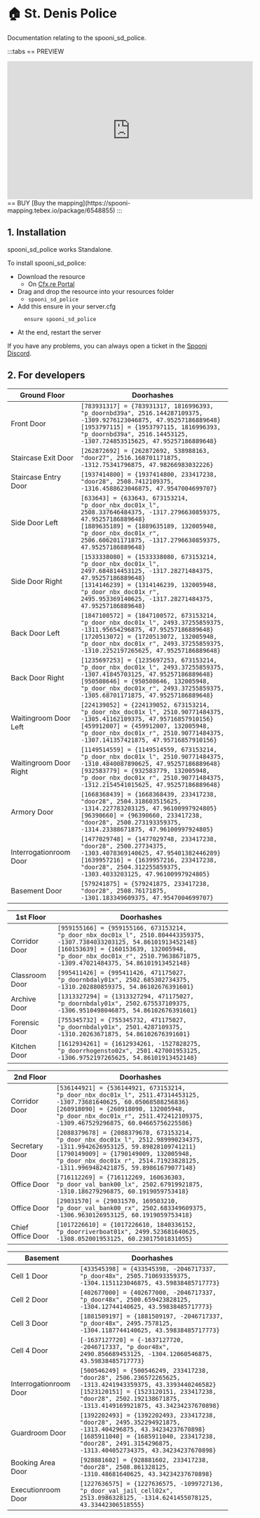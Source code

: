 # 🏠 St. Denis Police
Documentation relating to the spooni_sd_police.

<Badge type="warning" text="DISCLAIMER: This MLO is only an add-on to the existing St. Denis Police MLO from R*" />

:::tabs
== PREVIEW
<iframe width="560" height="315" src="https://www.youtube.com/embed/" frameborder="0" allow="accelerometer; autoplay; clipboard-write; encrypted-media; gyroscope; picture-in-picture; web-share" allowfullscreen></iframe>
== BUY
[Buy the mapping](https://spooni-mapping.tebex.io/package/6548855)
:::

## 1. Installation
spooni_sd_police works Standalone.  

To install spooni_sd_police:
- Download the resource
  - On [Cfx.re Portal](https://portal.cfx.re/)
- Drag and drop the resource into your resources folder
  - `spooni_sd_police`
- Add this ensure in your server.cfg
  ```
    ensure spooni_sd_police
  ```
- At the end, restart the server

If you have any problems, you can always open a ticket in the [Spooni Discord](https://discord.gg/spooni).

## 2. For developers

<Badge type="warning" text="INFO: Some doorlocks have been overwritten. To avoid problems, we recommend entering our doorlocks at the top of the list in your doorlock script." />

| Ground Floor              | Doorhashes
|---------------------------|----------------------------------------------------------------------------------|
| Front Door                      | `[783931317] = {783931317, 1816996393, "p_doornbd39a", 2516.144287109375, -1309.9276123046875, 47.95257186889648}` <br> `[1953797115] = {1953797115, 1816996393, "p_doornbd39a", 2516.14453125, -1307.724853515625, 47.95257186889648}`
| Staircase Exit Door                      | `[262872692] = {262872692, 538988163, "door27", 2516.168701171875, -1312.75341796875, 47.98266983032226}`
| Staircase Entry Door                      | `[1937414800] = {1937414800, 233417238, "door28", 2508.7412109375, -1316.4588623046875, 47.9547004699707}`
| Side Door Left                      | `[633643] = {633643, 673153214, "p_door_nbx_doc01x_l", 2508.337646484375, -1317.2796630859375, 47.95257186889648}` <br> `[1889635189] = {1889635189, 132005948, "p_door_nbx_doc01x_r", 2506.606201171875, -1317.2796630859375, 47.95257186889648}`
| Side Door Right                      | `[1533338080] = {1533338080, 673153214, "p_door_nbx_doc01x_l", 2497.684814453125, -1317.28271484375, 47.95257186889648}` <br> `[1314146239] = {1314146239, 132005948, "p_door_nbx_doc01x_r", 2495.953369140625, -1317.28271484375, 47.95257186889648}`
| Back Door Left                      | `[1847100572] = {1847100572, 673153214, "p_door_nbx_doc01x_l", 2493.37255859375, -1311.95654296875, 47.95257186889648}` <br> `[1720513072] = {1720513072, 132005948, "p_door_nbx_doc01x_r", 2493.37255859375, -1310.2252197265625, 47.95257186889648}`
| Back Door Right                      | `[1235697253] = {1235697253, 673153214, "p_door_nbx_doc01x_l", 2493.37255859375, -1307.41845703125, 47.95257186889648}` <br> `[950508646] = {950508646, 132005948, "p_door_nbx_doc01x_r", 2493.37255859375, -1305.68701171875, 47.95257186889648}`
| Waitingroom Door Left                      | `[224139052] = {224139052, 673153214, "p_door_nbx_doc01x_l", 2510.90771484375, -1305.41162109375, 47.95716857910156}` <br> `[459912007] = {459912007, 132005948, "p_door_nbx_doc01x_r", 2510.90771484375, -1307.141357421875, 47.95716857910156}`
| Waitingroom Door Right                      | `[1149514559] = {1149514559, 673153214, "p_door_nbx_doc01x_l", 2510.90771484375, -1310.4840087890625, 47.95257186889648}` <br> `[932583779] = {932583779, 132005948, "p_door_nbx_doc01x_r", 2510.90771484375, -1312.2154541015625, 47.95257186889648}`
| Armory Door                      | `[1668368439] = {1668368439, 233417238, "door28", 2504.318603515625, -1314.227783203125, 47.96100997924805}` <br> `[96390660] = {96390660, 233417238, "door28", 2500.273193359375, -1314.23388671875, 47.96100997924805}`
| Interrogationroom Door                      | `[1477029748] = {1477029748, 233417238, "door28", 2500.27734375, -1303.4078369140625, 47.95401382446289}` <br> `[1639957216] = {1639957216, 233417238, "door28", 2504.312255859375, -1303.4033203125, 47.96100997924805}`
| Basement Door                      | `[579241875] = {579241875, 233417238, "door28", 2508.76171875, -1301.183349609375, 47.9547004699707}`

| 1st Floor                 | Doorhashes
|---------------------------|----------------------------------------------------------------------------------|
| Corridor Door             | `[959155166] = {959155166, 673153214, "p_door_nbx_doc01x_l", 2510.804443359375, -1307.7384033203125, 54.86101913452148}` <br> `[160153639] = {160153639, 132005948, "p_door_nbx_doc01x_r", 2510.79638671875, -1309.47021484375, 54.86101913452148}`
| Classroom Door            | `[995411426] = {995411426, 471175027, "p_doornbdaly01x", 2502.685302734375, -1310.202880859375, 54.86102676391601}`
| Archive Door              | `[1313327294] = {1313327294, 471175027, "p_doornbdaly01x", 2502.675537109375, -1306.9510498046875, 54.86102676391601}`
| Forensic Door             | `[755345732] = {755345732, 471175027, "p_doornbdaly01x", 2501.4287109375, -1310.20263671875, 54.86102676391601}`
| Kitchen Door              | `[1612934261] = {1612934261, -1527828275, "p_doorrhogensto02x", 2501.427001953125, -1306.9752197265625, 54.86101913452148}`

| 2nd Floor                 | Doorhashes
|---------------------------|----------------------------------------------------------------------------------|
| Corridor Door             | `[536144921] = {536144921, 673153214, "p_door_nbx_doc01x_l", 2511.47314453125, -1307.73681640625, 60.05068588256836}` <br> `[260918090] = {260918090, 132005948, "p_door_nbx_doc01x_r", 2511.472412109375, -1309.467529296875, 60.04665756225586}`
| Secretary Door            | `[2088379678] = {2088379678, 673153214, "p_door_nbx_doc01x_l", 2512.989990234375, -1311.9942626953125, 59.89828109741211}` <br> `[1790149009] = {1790149009, 132005948, "p_door_nbx_doc01x_r", 2514.71923828125, -1311.9969482421875, 59.89861679077148}`
| Office Door               | `[716112269] = {716112269, 160636303, "p_door_val_bank00_lx", 2502.67919921875, -1310.186279296875, 60.1919059753418}`
| Office Door               | `[29031570] = {29031570, 169503210, "p_door_val_bank00_rx", 2502.683349609375, -1306.9630126953125, 60.1919059753418}`
| Chief Office Door         | `[1017226610] = {1017226610, 1840336152, "p_doorriverboat01x", 2499.523681640625, -1308.052001953125, 60.23017501831055}`

| Basement                  | Doorhashes
|---------------------------|----------------------------------------------------------------------------------|
| Cell 1 Door               | `[433545398] = {433545398, -2046717337, "p_door48x", 2505.710693359375, -1304.1151123046875, 43.59838485717773}`
| Cell 2 Door               | `[402677000] = {402677000, -2046717337, "p_door48x", 2500.659423828125, -1304.12744140625, 43.59838485717773}`
| Cell 3 Door               | `[1881509197] = {1881509197, -2046717337, "p_door48x", 2495.7578125, -1304.1187744140625, 43.59838485717773}`
| Cell 4 Door               | `[-1637127720] = {-1637127720, -2046717337, "p_door48x", 2490.856689453125, -1304.12060546875, 43.59838485717773}`
| Interrogationroom Door    | `[500546249] = {500546249, 233417238, "door28", 2506.236572265625, -1313.4241943359375, 43.3393440246582}` <br> `[1523120151] = {1523120151, 233417238, "door28", 2502.192138671875, -1313.4149169921875, 43.34234237670898}`
| Guardroom Door            | `[1392202493] = {1392202493, 233417238, "door28", 2495.352294921875, -1313.404296875, 43.34234237670898}` <br> `[1685911040] = {1685911040, 233417238, "door28", 2491.3154296875, -1313.404052734375, 43.34234237670898}`
| Booking Area Door         | `[928881602] = {928881602, 233417238, "door28", 2508.861328125, -1310.48681640625, 43.34234237670898}`
| Executionroom Door        | `[1227636575] = {1227636575, -1099727136, "p_door_val_jail_cell02x", 2513.0986328125, -1314.6241455078125, 43.33442306518555}`